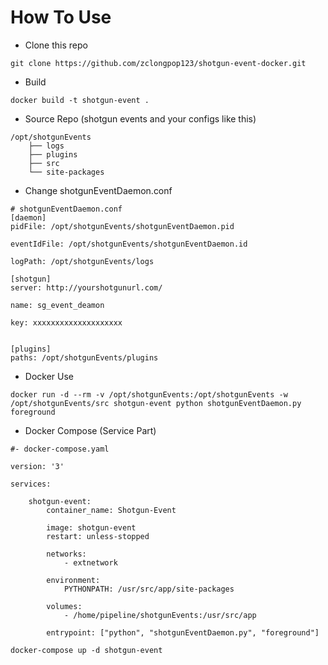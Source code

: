 # How To Use
- Clone this repo
```
git clone https://github.com/zclongpop123/shotgun-event-docker.git
```
- Build
```
docker build -t shotgun-event .
```

- Source Repo (shotgun events and your configs like this)
```
/opt/shotgunEvents
    ├── logs
    ├── plugins
    ├── src
    └── site-packages
```
- Change shotgunEventDaemon.conf
```
# shotgunEventDaemon.conf
[daemon]
pidFile: /opt/shotgunEvents/shotgunEventDaemon.pid

eventIdFile: /opt/shotgunEvents/shotgunEventDaemon.id

logPath: /opt/shotgunEvents/logs

[shotgun]
server: http://yourshotgunurl.com/

name: sg_event_deamon

key: xxxxxxxxxxxxxxxxxxxx


[plugins]
paths: /opt/shotgunEvents/plugins
```

- Docker Use
```
docker run -d --rm -v /opt/shotgunEvents:/opt/shotgunEvents -w /opt/shotgunEvents/src shotgun-event python shotgunEventDaemon.py  foreground

```
- Docker Compose (Service Part)
```
#- docker-compose.yaml

version: '3'

services:

    shotgun-event:
        container_name: Shotgun-Event

        image: shotgun-event
        restart: unless-stopped

        networks:
            - extnetwork

        environment:
            PYTHONPATH: /usr/src/app/site-packages

        volumes:
            - /home/pipeline/shotgunEvents:/usr/src/app

        entrypoint: ["python", "shotgunEventDaemon.py", "foreground"]

```
```
docker-compose up -d shotgun-event
```
